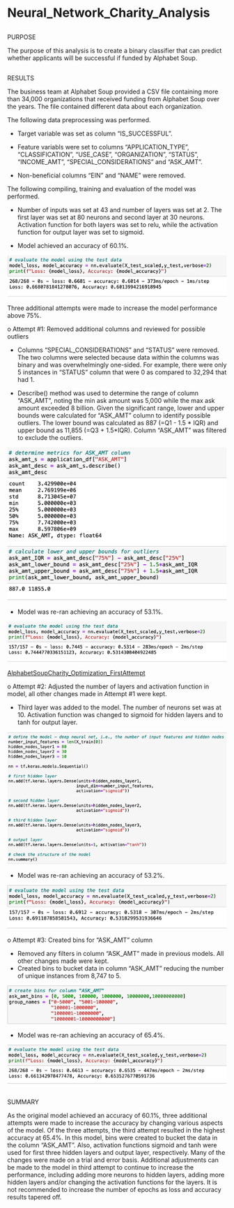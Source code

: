 # Neural_Network_Charity_Analysis

## 
PURPOSE

The purpose of this analysis is to create a binary classifier that can predict whether applicants will be successful if funded by Alphabet Soup. 

## 
RESULTS

The business team at Alphabet Soup provided a CSV file containing more than 34,000 organizations that received funding from Alphabet Soup over the
years. The file contained different data about each organization. 

The following data preprocessing was performed. 
  - Target variable was set as column “IS_SUCCESSFUL”.
  
  - Feature variabls were set to columns “APPLICATION_TYPE”, “CLASSIFICATION”, “USE_CASE”, “ORGANIZATION”, “STATUS”, “INCOME_AMT”,
“SPECIAL_CONSIDERATIONS” and “ASK_AMT”.

  - Non-beneficial columns “EIN” and “NAME” were removed.
 
The following compiling, training and evaluation of the model was performed. 
  - Number of inputs was set at 43 and number of layers was set at 2. The first layer was set at 80 neurons and second layer at 30 neurons. 
Activation function for both layers was set to relu, while the activation function for output layer was set to sigmoid.  

  - Model achieved an accuracy of 60.1%. 
   
  ![Original_Accuracy](Resources/Original_Accuracy.png)

Three additional attempts were made to increase the model performance  above 75%. 

o	Attempt #1: Removed additional columns and reviewed for possible outliers

  - Columns “SPECIAL_CONSIDERATIONS” and “STATUS” were removed. The two columns were selected because data within the columns was binary and was
  overwhelmingly one-sided. For example, there were only 5 instances in “STATUS” column that were 0 as compared to 32,294 that had 1.  
  	
  - Describe() method was used to determine the range of column “ASK_AMT”, noting the min ask amount was 5,000 while the max ask amount exceeded 8
  billion. Given the significant range, lower and upper bounds were calculated for “ASK_AMT” column to identify possible outliers. The lower bound
  was calculated as 887 (=Q1 - 1.5 * IQR) and upper bound as 11,855 (=Q3 + 1.5*IQR). Column “ASK_AMT” was filtered to exclude the outliers.
  
  ![First_Metrics](Resources/First_Metrics.png)
  
  - Model was re-ran achieving an accuracy of 53.1%.
  
  ![First_Accuracy](Resources/First_Accuracy.png)
  
  [AlphabetSoupCharity_Optimization_FirstAttempt](http:/wwww.AlphabetSoupCharity_Optimization_FirstAttempt.com)

o	Attempt #2: Adjusted the number of layers and activation function in model, all other changes made in Attempt #1 were kept. 
  
  - Third layer was added to the model. The number of neurons set was at 10. Activation function was changed to sigmoid for hidden layers and to tanh
  for output layer. 
  
  ![Second_ModelInputs](Resources/Second_ModelInputs.png)
  
  - Model was re-ran achieving an accuracy of 53.2%. 
  
  ![Second_Accuracy](Resources/Second_Accuracy.png)

o	Attempt #3: Created bins for “ASK_AMT” column
  
  - Removed any filters in column “ASK_AMT” made in previous models. All other changes made were kept. 
  - Created bins to bucket data in column “ASK_AMT” reducing the number of unique instances from 8,747 to 5. 
  
  ![Third_Bins](Resources/Third_Bins.png)
  
  - Model was re-ran achieving an accuracy of 65.4%.
  
  ![Third_Accuracy](Resources/Third_Accuracy.png)

##
SUMMARY

As the original model achieved an accuracy of 60.1%, three additional attempts were made to increase the accuracy by changing various aspects of the 
model. Of the three attempts, the third attempt resulted in the highest accuracy at 65.4%. In this model, bins were created to bucket the data in the
column “ASK_AMT”. Also, activation functions sigmoid and tanh were used for first three hidden layers and output layer, respectively. Many of the
changes were made on a trial and error basis. Additional adjustments can be made to the model in third attempt to continue to increase the 
performance, including adding more neurons to hidden layers, adding more hidden layers and/or changing the activation functions for the layers. It is
not recommended to increase the number of epochs as loss and accuracy results tapered off.  

